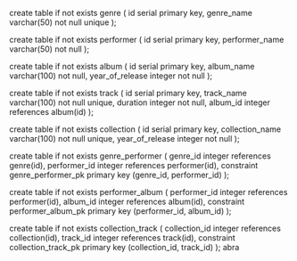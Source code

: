 create table if not exists genre (
	id serial primary key,
	genre_name varchar(50) not null unique
);

create table if not exists performer (
	id serial primary key,
	performer_name varchar(50) not null	
);

create table if not exists album (
	id serial primary key,
	album_name varchar(100) not null,
	year_of_release integer not null
);

create table if not exists track (
	id serial primary key,
	track_name varchar(100) not null unique,
	duration integer not null,
	album_id integer references album(id)
);

create table if not exists collection (
    id serial primary key,
    collection_name varchar(100) not null unique,
    year_of_release integer not null
);

create table if not exists genre_performer (
    genre_id integer references genre(id),
    performer_id integer references performer(id),
    constraint genre_performer_pk primary key (genre_id, performer_id)
);

create table if not exists performer_album (
    performer_id integer references performer(id),
    album_id integer references album(id),
    constraint performer_album_pk primary key (performer_id, album_id)
);


create table if not exists collection_track (
    collection_id integer references collection(id),
    track_id integer references track(id),
    constraint collection_track_pk primary key (collection_id, track_id)
);
abra